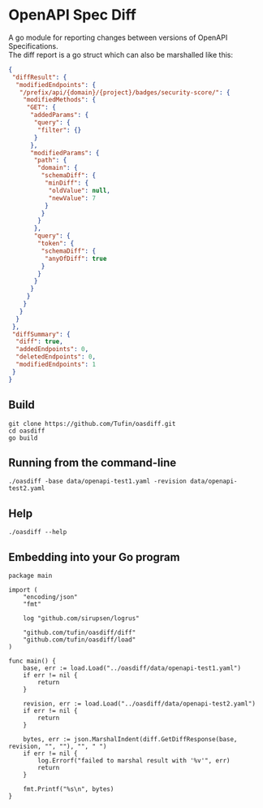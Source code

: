 # OpenAPI Spec Diff
A go module for reporting changes between versions of OpenAPI Specifications.  
The diff report is a go struct which can also be marshalled like this:
```json
{
 "diffResult": {
  "modifiedEndpoints": {
   "/prefix/api/{domain}/{project}/badges/security-score/": {
    "modifiedMethods": {
     "GET": {
      "addedParams": {
       "query": {
        "filter": {}
       }
      },
      "modifiedParams": {
       "path": {
        "domain": {
         "schemaDiff": {
          "minDiff": {
           "oldValue": null,
           "newValue": 7
          }
         }
        }
       },
       "query": {
        "token": {
         "schemaDiff": {
          "anyOfDiff": true
         }
        }
       }
      }
     }
    }
   }
  }
 },
 "diffSummary": {
  "diff": true,
  "addedEndpoints": 0,
  "deletedEndpoints": 0,
  "modifiedEndpoints": 1
 }
}
```

## Build
```
git clone https://github.com/Tufin/oasdiff.git
cd oasdiff
go build
```

## Running from the command-line
```
./oasdiff -base data/openapi-test1.yaml -revision data/openapi-test2.yaml
```

## Help
```
./oasdiff --help
```

## Embedding into your Go program
```
package main

import (
	"encoding/json"
	"fmt"

	log "github.com/sirupsen/logrus"

	"github.com/tufin/oasdiff/diff"
	"github.com/tufin/oasdiff/load"
)

func main() {
	base, err := load.Load("../oasdiff/data/openapi-test1.yaml")
	if err != nil {
		return
	}

	revision, err := load.Load("../oasdiff/data/openapi-test2.yaml")
	if err != nil {
		return
	}

	bytes, err := json.MarshalIndent(diff.GetDiffResponse(base, revision, "", ""), "", " ")
	if err != nil {
		log.Errorf("failed to marshal result with '%v'", err)
		return
	}

	fmt.Printf("%s\n", bytes)
}
```
